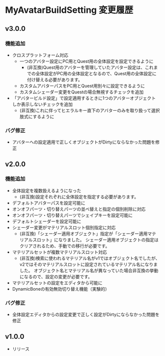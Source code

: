 # MyAvatarBuildSetting 変更履歴

## v3.0.0

### 機能追加

- クロスプラットフォーム対応
  - 一つのアバター設定にPC用とQuest用の全体設定を設定できるように
    - (非互換)Quest用のアバターを管理していたアバター設定は、これまでの全体設定がPC用の全体設定となるので、Quest用の全体設定に付け替える必要があります。
  - カスタムアバターパスをPC用とQuest用別々に設定できるように
  - カスタムシェーダー変更をQuestの場合無視するチェックを追加
- 「アバタービルド設定」で設定適用するときに1つのアバターオブジェクトしか表示しないチェックを追加
  - (非互換)これに伴ってヒエラルキー直下のアバターのみを取り扱って選択肢式にするように

### バグ修正

- アバターへの設定適用で正しくオブジェクトがDirtyにならなかった問題を修正

## v2.0.0

### 機能追加

- 全体設定を複数扱えるようになった
  - (非互換)設定それぞれに全体設定を指定する必要があります。
- デフォルトアバターパスを設定可能に
- オンオフパーツ・切り替えパーツの並べ替えと指定の個別削除に対応
- オンオフパーツ・切り替えパーツでシェイプキーを設定可能に
- デフォルトシェーダーを設定可能に
- シェーダー変更がマテリアルスロット個別指定に対応
  - (非互換)「シェーダー適用オブジェクト」指定が「シェーダー適用マテリアルスロット」になりました。
    シェーダー適用オブジェクトの指定はクリアされるため、手動での移行が必要です。
- マテリアルセットが複数マテリアルスロット対応
  - (非互換)検索に使われるマテリアル名がv1ではオブジェクト名でしたが、v2ではそのマテリアルスロットに設定されているマテリアル名になりました。
    オブジェクト名とマテリアル名が異なっていた場合非互換の挙動になるので、設定の変更が必要です。
- マテリアルセットの設定をエディタから可能に
- DynamicBoneの有効無効切り替え機能（実験的）

### バグ修正

- 全体設定エディタからの設定変更で正しく設定がDirtyにならなかった問題を修正

## v1.0.0

- リリース
